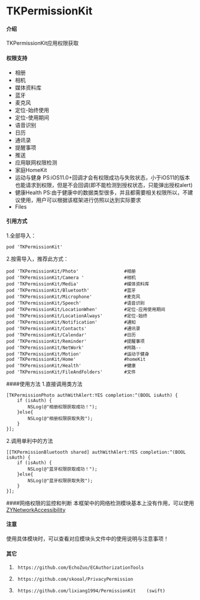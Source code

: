 # TKPermissionKit

#### 介绍
TKPermissionKit应用权限获取


#### 权限支持
*  相册
*  相机
*  媒体资料库
*  蓝牙
*  麦克风
*  定位-始终使用
*  定位-使用期间
*  语音识别
*  日历
*  通讯录
*  提醒事项
*  推送
*  应用联网权限检测
*  家庭HomeKit
*  运动与健身   PS:iOS11.0+回调才会有权限成功与失败状态，小于iOS11的版本也能请求到权限，但是不会回调(即不能检测到授权状态，只能弹出授权alert)
*  健康Health    PS:由于健康中的数据类型很多，并且都需要相关权限所以，不建议使用，用户可以根据该框架进行仿照以达到实际要求
*  Files



#### 引用方式
1.全部导入：
```
pod 'TKPermissionKit'
```
2.按需导入，推荐此方式：
```
pod 'TKPermissionKit/Photo'                 #相册
pod 'TKPermissionKit/Camera '               #相机
pod 'TKPermissionKit/Media'                 #媒体资料库
pod 'TKPermissionKit/Bluetooth'             #蓝牙
pod 'TKPermissionKit/Microphone'            #麦克风
pod 'TKPermissionKit/Speech'                #语音识别
pod 'TKPermissionKit/LocationWhen'          #定位-应用使用期间
pod 'TKPermissionKit/LocationAlways'        #定位-始终
pod 'TKPermissionKit/Notification'          #通知
pod 'TKPermissionKit/Contacts'              #通讯录
pod 'TKPermissionKit/Calendar'              #日历
pod 'TKPermissionKit/Reminder'              #提醒事项
pod 'TKPermissionKit/NetWork'               #网路--
pod 'TKPermissionKit/Motion'                #运动于健身
pod 'TKPermissionKit/Home'                  #homeKit
pod 'TKPermissionKit/Health'                #健康
pod 'TKPermissionKit/FileAndFolders'        #文件
```

####使用方法
1.直接调用类方法

```
[TKPermissionPhoto authWithAlert:YES completion:^(BOOL isAuth) {
    if (isAuth) {
        NSLog(@"相册权限获取成功！");
    }else{
        NSLog(@"相册权限获取失败");
    }
}];
```

2.调用单利中的方法

```
[[TKPermissionBluetooth shared] authWithAlert:YES completion:^(BOOL isAuth) {
    if (isAuth) {
        NSLog(@"蓝牙权限获取成功！");
    }else{
        NSLog(@"蓝牙权限获取失败");
    }
}];
```


####网络权限的监控和判断
本框架中的网络检测模块基本上没有作用，可以使用[ZYNetworkAccessibility](https://github.com/ziecho/ZYNetworkAccessibility)

#### 注意
使用具体模块时，可以查看对应模块头文件中的使用说明与注意事项！

#### 其它
1.      https://github.com/EchoZuo/ECAuthorizationTools
2.      https://github.com/skooal/PrivacyPermission
3.      https://github.com/lixiang1994/PermissionKit    (swift)


